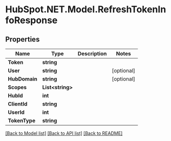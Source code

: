 # HubSpot.NET.Model.RefreshTokenInfoResponse

## Properties

Name | Type | Description | Notes
------------ | ------------- | ------------- | -------------
**Token** | **string** |  | 
**User** | **string** |  | [optional] 
**HubDomain** | **string** |  | [optional] 
**Scopes** | **List&lt;string&gt;** |  | 
**HubId** | **int** |  | 
**ClientId** | **string** |  | 
**UserId** | **int** |  | 
**TokenType** | **string** |  | 

[[Back to Model list]](../README.md#documentation-for-models) [[Back to API list]](../README.md#documentation-for-api-endpoints) [[Back to README]](../README.md)

